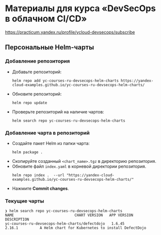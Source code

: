 # Материалы для курса «DevSecOps в облачном CI/CD»

https://practicum.yandex.ru/profile/ycloud-devsecops/subscribe


## Персональные Helm-чарты

### Добавление репозитория

- Добавьте репозиторий:
    ```
    helm repo add yc-courses-ru-devsecops-helm-charts https://yandex-cloud-examples.github.io/yc-courses-ru-devsecops-helm-charts/
    ```
- Обновите репозиторий:
  ```
  helm repo update
  ```
- Проверьте репозиторий на наличие чартов:
    ```
    helm search repo yc-courses-ru-devsecops-helm-charts
    ```


### Добавление чарта в репозиторий

- Создайте пакет Helm из папки чарта:
  ```
  helm package .
  ```
- Скопируйте созданный `<chart_name>.tgz` в директорию репозитория.
- Обновите файл `index.yaml` в корневой директории репозитория.
  ```
  helm repo index .  --url "https://yandex-cloud-examples.github.io/yc-courses-ru-devsecops-helm-charts/"
  ```
- Нажмите **Commit changes**.


### Текущие чарты

```
❯ helm search repo yc-courses-ru-devsecops-helm-charts
NAME                            CHART VERSION   APP VERSION     DESCRIPTION
yc-courses-ru-devsecops-helm-charts/defectdojo   1.6.45          2.16.1          A Helm chart for Kubernetes to install DefectDojo
```

